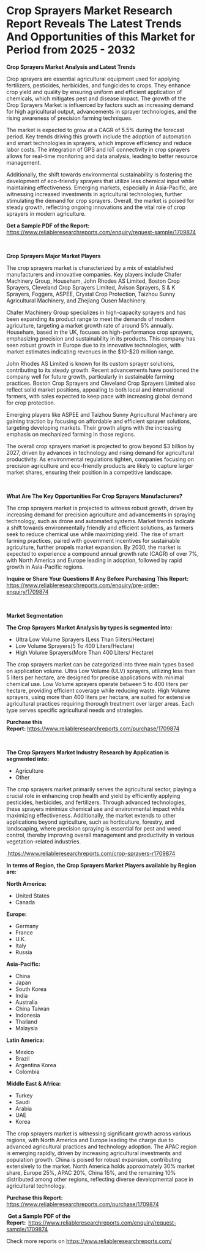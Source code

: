 <p><h1>Crop Sprayers Market Research Report Reveals The Latest Trends And Opportunities of this Market for Period from 2025 - 2032</h1></p><p><strong>Crop Sprayers Market Analysis and Latest Trends</strong></p>
<p><p>Crop sprayers are essential agricultural equipment used for applying fertilizers, pesticides, herbicides, and fungicides to crops. They enhance crop yield and quality by ensuring uniform and efficient application of chemicals, which mitigates pest and disease impact. The growth of the Crop Sprayers Market is influenced by factors such as increasing demand for high agricultural output, advancements in sprayer technologies, and the rising awareness of precision farming techniques.</p><p>The market is expected to grow at a CAGR of 5.5% during the forecast period. Key trends driving this growth include the adoption of automation and smart technologies in sprayers, which improve efficiency and reduce labor costs. The integration of GPS and IoT connectivity in crop sprayers allows for real-time monitoring and data analysis, leading to better resource management.</p><p>Additionally, the shift towards environmental sustainability is fostering the development of eco-friendly sprayers that utilize less chemical input while maintaining effectiveness. Emerging markets, especially in Asia-Pacific, are witnessing increased investments in agricultural technologies, further stimulating the demand for crop sprayers. Overall, the market is poised for steady growth, reflecting ongoing innovations and the vital role of crop sprayers in modern agriculture.</p></p>
<p><strong>Get a Sample PDF of the Report:&nbsp;</strong> <a href="https://www.reliableresearchreports.com/enquiry/request-sample/1709874?utm_campaign=2480&utm_medium=2&utm_source=Github&utm_content=ia&utm_term=19022025&utm_id=crop-sprayers">https://www.reliableresearchreports.com/enquiry/request-sample/1709874</a></p>
<p>&nbsp;</p>
<p><strong>Crop Sprayers Major Market Players</strong></p>
<p><p>The crop sprayers market is characterized by a mix of established manufacturers and innovative companies. Key players include Chafer Machinery Group, Househam, John Rhodes AS Limited, Boston Crop Sprayers, Cleveland Crop Sprayers Limited, Avison Sprayers, S & K Sprayers, Foggers, ASPEE, Crystal Crop Protection, Taizhou Sunny Agricultural Machinery, and Zhejiang Ousen Machinery.</p><p>Chafer Machinery Group specializes in high-capacity sprayers and has been expanding its product range to meet the demands of modern agriculture, targeting a market growth rate of around 5% annually. Househam, based in the UK, focuses on high-performance crop sprayers, emphasizing precision and sustainability in its products. This company has seen robust growth in Europe due to its innovative technologies, with market estimates indicating revenues in the $10-$20 million range.</p><p>John Rhodes AS Limited is known for its custom sprayer solutions, contributing to its steady growth. Recent advancements have positioned the company well for future growth, particularly in sustainable farming practices. Boston Crop Sprayers and Cleveland Crop Sprayers Limited also reflect solid market positions, appealing to both local and international farmers, with sales expected to keep pace with increasing global demand for crop protection.</p><p>Emerging players like ASPEE and Taizhou Sunny Agricultural Machinery are gaining traction by focusing on affordable and efficient sprayer solutions, targeting developing markets. Their growth aligns with the increasing emphasis on mechanized farming in those regions.</p><p>The overall crop sprayers market is projected to grow beyond $3 billion by 2027, driven by advances in technology and rising demand for agricultural productivity. As environmental regulations tighten, companies focusing on precision agriculture and eco-friendly products are likely to capture larger market shares, ensuring their position in a competitive landscape.</p></p>
<p>&nbsp;</p>
<p><strong>What Are The Key Opportunities For Crop Sprayers Manufacturers?</strong></p>
<p><p>The crop sprayers market is projected to witness robust growth, driven by increasing demand for precision agriculture and advancements in spraying technology, such as drone and automated systems. Market trends indicate a shift towards environmentally friendly and efficient solutions, as farmers seek to reduce chemical use while maximizing yield. The rise of smart farming practices, paired with government incentives for sustainable agriculture, further propels market expansion. By 2030, the market is expected to experience a compound annual growth rate (CAGR) of over 7%, with North America and Europe leading in adoption, followed by rapid growth in Asia-Pacific regions.</p></p>
<p><strong>Inquire or Share Your Questions If Any Before Purchasing This Report:</strong> <a href="https://www.reliableresearchreports.com/enquiry/pre-order-enquiry/1709874?utm_campaign=2480&utm_medium=2&utm_source=Github&utm_content=ia&utm_term=19022025&utm_id=crop-sprayers">https://www.reliableresearchreports.com/enquiry/pre-order-enquiry/1709874</a></p>
<p>&nbsp;</p>
<p><strong>Market Segmentation</strong></p>
<p><strong>The Crop Sprayers Market Analysis by types is segmented into:</strong></p>
<p><ul><li>Ultra Low Volume Sprayers (Less Than 5liters/Hectare)</li><li>Low Volume Sprayers(5 To 400 Liters/Hectare)</li><li>High Volume Sprayers(More Than 400 Liters/ Hectare)</li></ul></p>
<p><p>The crop sprayers market can be categorized into three main types based on application volume. Ultra Low Volume (ULV) sprayers, utilizing less than 5 liters per hectare, are designed for precise applications with minimal chemical use. Low Volume sprayers operate between 5 to 400 liters per hectare, providing efficient coverage while reducing waste. High Volume sprayers, using more than 400 liters per hectare, are suited for extensive agricultural practices requiring thorough treatment over larger areas. Each type serves specific agricultural needs and strategies.</p></p>
<p><strong>Purchase this Report:&nbsp;</strong><a href="https://www.reliableresearchreports.com/purchase/1709874?utm_campaign=2480&utm_medium=2&utm_source=Github&utm_content=ia&utm_term=19022025&utm_id=crop-sprayers">https://www.reliableresearchreports.com/purchase/1709874</a></p>
<p>&nbsp;</p>
<p><strong>The Crop Sprayers Market Industry Research by Application is segmented into:</strong></p>
<p><ul><li>Agriculture</li><li>Other</li></ul></p>
<p><p>The crop sprayers market primarily serves the agricultural sector, playing a crucial role in enhancing crop health and yield by efficiently applying pesticides, herbicides, and fertilizers. Through advanced technologies, these sprayers minimize chemical use and environmental impact while maximizing effectiveness. Additionally, the market extends to other applications beyond agriculture, such as horticulture, forestry, and landscaping, where precision spraying is essential for pest and weed control, thereby improving overall management and productivity in various vegetation-related industries.</p></p>
<p><a href="https://www.reliableresearchreports.com/crop-sprayers-r1709874?utm_campaign=2480&utm_medium=2&utm_source=Github&utm_content=ia&utm_term=19022025&utm_id=crop-sprayers">&nbsp;https://www.reliableresearchreports.com/crop-sprayers-r1709874</a></p>
<p><strong>In terms of Region, the Crop Sprayers Market Players available by Region are:</strong></p>
<p>
    <p> <strong> North America: </strong>
        <ul>
            <li>United States</li>
            <li>Canada</li>
        </ul>
        </p> 
    <p> <strong> Europe: </strong>
        <ul>
            <li>Germany</li>
            <li>France</li>
            <li>U.K.</li>
            <li>Italy</li>
            <li>Russia</li>
        </ul>
        </p> 
    <p> <strong> Asia-Pacific: </strong>
        <ul>
            <li>China</li>
            <li>Japan</li>
            <li>South Korea</li>
            <li>India</li>
            <li>Australia</li>
            <li>China Taiwan</li>
            <li>Indonesia</li>
            <li>Thailand</li>
            <li>Malaysia</li>
        </ul>
        </p> 
    <p> <strong> Latin America: </strong>
        <ul>
            <li>Mexico</li>
            <li>Brazil</li>
            <li>Argentina Korea</li>
            <li>Colombia</li>
        </ul>
        </p> 
    <p> <strong> Middle East & Africa: </strong>
        <ul>
            <li>Turkey</li>
            <li>Saudi</li>
            <li>Arabia</li>
            <li>UAE</li>
            <li>Korea</li>
        </ul>
    </p>
    </p>
<p><p>The crop sprayers market is witnessing significant growth across various regions, with North America and Europe leading the charge due to advanced agricultural practices and technology adoption. The APAC region is emerging rapidly, driven by increasing agricultural investments and population growth. China is poised for robust expansion, contributing extensively to the market. North America holds approximately 30% market share, Europe 25%, APAC 20%, China 15%, and the remaining 10% distributed among other regions, reflecting diverse developmental pace in agricultural technology.</p></p>
<p><strong>Purchase this Report: </strong><a href="https://www.reliableresearchreports.com/purchase/1709874?utm_campaign=2480&utm_medium=2&utm_source=Github&utm_content=ia&utm_term=19022025&utm_id=crop-sprayers">https://www.reliableresearchreports.com/purchase/1709874</a></p>
<p>&nbsp;<strong>Get a Sample PDF of the Report:&nbsp;&nbsp;</strong><a href="https://www.reliableresearchreports.com/enquiry/request-sample/1709874?utm_campaign=2480&utm_medium=2&utm_source=Github&utm_content=ia&utm_term=19022025&utm_id=crop-sprayers">https://www.reliableresearchreports.com/enquiry/request-sample/1709874</a></p>
<p><strong></strong></p>
<p>Check more reports on <a href="https://www.reliableresearchreports.com/?utm_campaign=2480&utm_medium=2&utm_source=Github&utm_content=ia&utm_term=19022025&utm_id=crop-sprayers">https://www.reliableresearchreports.com/</a></p>